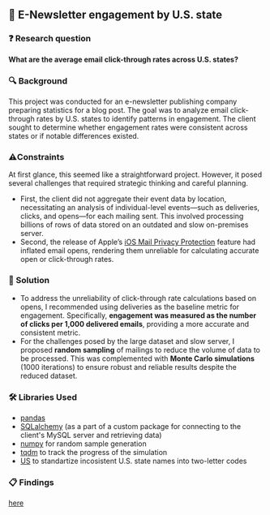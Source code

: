 ## 📧 E-Newsletter engagement by U.S. state

### ❓ Research question
**What are the average email click-through rates across U.S. states?**
### 🔍 Background

This project was conducted for an e-newsletter publishing company preparing statistics for a blog post. The goal was to analyze email click-through rates by U.S. states to identify patterns in engagement. The client sought to determine whether engagement rates were consistent across states or if notable differences existed.

### ⚠️Constraints
At first glance, this seemed like a straightforward project. However, it posed several challenges that required strategic thinking and careful planning.
- First, the client did not aggregate their event data by location, necessitating an analysis of individual-level events—such as deliveries, clicks, and opens—for each mailing sent. This involved processing billions of rows of data stored on an outdated and slow on-premises server.
- Second, the release of Apple’s [iOS Mail Privacy Protection](https://www.litmus.com/blog/apple-mail-privacy-protection-for-marketers) feature had inflated email opens, rendering them unreliable for calculating accurate open or click-through rates.

### 💊 Solution

- To address the unreliability of click-through rate calculations based on opens, I recommended using deliveries as the baseline metric for engagement. Specifically, **engagement was measured as the number of clicks per 1,000 delivered emails**, providing a more accurate and consistent metric.
- For the challenges posed by the large dataset and slow server, I proposed **random sampling** of mailings to reduce the volume of data to be processed. This was complemented with **Monte Carlo simulations** (1000 iterations) to ensure robust and reliable results despite the reduced dataset.

### 🛠️ Libraries Used
 - [pandas](https://pandas.pydata.org/)
 - [SQLalchemy](https://www.sqlalchemy.org/) (as a part of a custom package for connecting to the client's MySQL server and retrieving data)
 - [numpy](https://numpy.org/) for random sample generation
 - [tqdm](https://tqdm.github.io/) to track the progress of the simulation
 - [US](https://pypi.org/project/us/) to standartize incosistent U.S. state names into two-letter codes
### 📋 Findings


[here](https://apps.bulletinintelligence.com/startcenter/reports/reportdetail.aspx?template=PII%20Enabled%20Clients)
